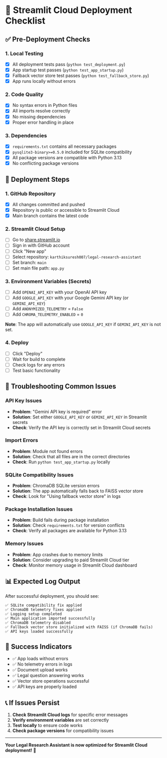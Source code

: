 # 🚀 Streamlit Cloud Deployment Checklist

## ✅ Pre-Deployment Checks

### 1. **Local Testing**
- [x] All deployment tests pass (`python test_deployment.py`)
- [x] App startup test passes (`python test_app_startup.py`)
- [x] Fallback vector store test passes (`python test_fallback_store.py`)
- [x] App runs locally without errors

### 2. **Code Quality**
- [x] No syntax errors in Python files
- [x] All imports resolve correctly
- [x] No missing dependencies
- [x] Proper error handling in place

### 3. **Dependencies**
- [x] `requirements.txt` contains all necessary packages
- [x] `pysqlite3-binary>=0.5.0` included for SQLite compatibility
- [x] All package versions are compatible with Python 3.13
- [x] No conflicting package versions

## 🎯 **Deployment Steps**

### 1. **GitHub Repository**
- [x] All changes committed and pushed
- [x] Repository is public or accessible to Streamlit Cloud
- [x] Main branch contains the latest code

### 2. **Streamlit Cloud Setup**
- [ ] Go to [share.streamlit.io](https://share.streamlit.io)
- [ ] Sign in with GitHub account
- [ ] Click "New app"
- [ ] Select repository: `karthiksuresh007/legal-research-assistant`
- [ ] Set branch: `main`
- [ ] Set main file path: `app.py`

### 3. **Environment Variables (Secrets)**
- [ ] Add `OPENAI_API_KEY` with your OpenAI API key
- [ ] Add `GOOGLE_API_KEY` with your Google Gemini API key (or `GEMINI_API_KEY`)
- [ ] Add `ANONYMIZED_TELEMETRY` = `False`
- [ ] Add `CHROMA_TELEMETRY_ENABLED` = `0`

**Note**: The app will automatically use `GOOGLE_API_KEY` if `GEMINI_API_KEY` is not set.

### 4. **Deploy**
- [ ] Click "Deploy"
- [ ] Wait for build to complete
- [ ] Check logs for any errors
- [ ] Test basic functionality

## 🔧 **Troubleshooting Common Issues**

### **API Key Issues**
- **Problem**: "Gemini API key is required" error
- **Solution**: Set either `GOOGLE_API_KEY` or `GEMINI_API_KEY` in Streamlit secrets
- **Check**: Verify the API key is correctly set in Streamlit Cloud secrets

### **Import Errors**
- **Problem**: Module not found errors
- **Solution**: Check that all files are in the correct directories
- **Check**: Run `python test_app_startup.py` locally

### **SQLite Compatibility Issues**
- **Problem**: ChromaDB SQLite version errors
- **Solution**: The app automatically falls back to FAISS vector store
- **Check**: Look for "Using fallback vector store" in logs

### **Package Installation Issues**
- **Problem**: Build fails during package installation
- **Solution**: Check `requirements.txt` for version conflicts
- **Check**: Verify all packages are available for Python 3.13

### **Memory Issues**
- **Problem**: App crashes due to memory limits
- **Solution**: Consider upgrading to paid Streamlit Cloud tier
- **Check**: Monitor memory usage in Streamlit Cloud dashboard

## 📊 **Expected Log Output**

After successful deployment, you should see:
```
✅ SQLite compatibility fix applied
✅ ChromaDB telemetry fixes applied
✅ Logging setup completed
✅ Main application imported successfully
✅ ChromaDB telemetry disabled
✅ Fallback vector store initialized with FAISS (if ChromaDB fails)
✅ API keys loaded successfully
```

## 🎉 **Success Indicators**

- ✅ App loads without errors
- ✅ No telemetry errors in logs
- ✅ Document upload works
- ✅ Legal question answering works
- ✅ Vector store operations successful
- ✅ API keys are properly loaded

## 📞 **If Issues Persist**

1. **Check Streamlit Cloud logs** for specific error messages
2. **Verify environment variables** are set correctly
3. **Test locally** to ensure code works
4. **Check package versions** for compatibility issues

---

**Your Legal Research Assistant is now optimized for Streamlit Cloud deployment!** 🚀
